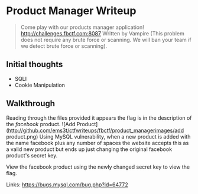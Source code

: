# Product Manager Writeup

>Come play with our products manager application!
>http://challenges.fbctf.com:8087
>Written by Vampire
>(This problem does not require any brute force or scanning. We will ban your team if we detect brute force or scanning).

## Initial thoughts
* SQLI
* Cookie Manipulation

## Walkthrough

Reading through the files provided it appears the flag is in the description of the *facebook* product.
![Add Product](http://github.com/ems3t/ctfwriteups/fbctf/product_managerimages/add product.png)
Using MySQL vulnerability, when a new product is added with the name facebook plus any number of spaces the website accepts this as a valid new product but ends up just changing the original facebook product's secret key.

View the facebook product using the newly changed secret key to view the flag.

Links:
https://bugs.mysql.com/bug.php?id=64772


